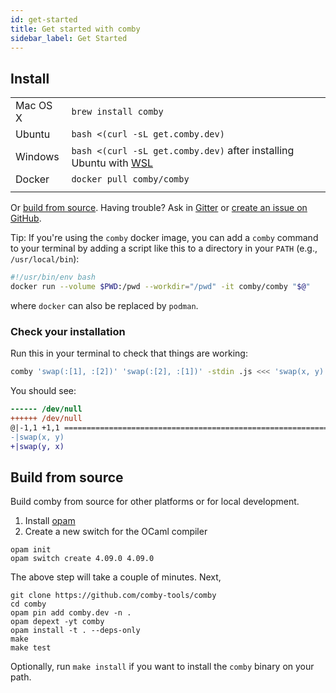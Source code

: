 ```yaml
---
id: get-started
title: Get started with comby
sidebar_label: Get Started
---
```


## Install

<style>
table thead {
 visibility: collapse;
}
table td {
    border: none;
}
table tr:nth-child(2n) {
  background-color: transparent;
}
</style>

|          |                                                                                             |
|----------|---------------------------------------------------------------------------------------------|
| Mac OS X | `brew install comby`                                                                        |
| Ubuntu   | `bash <(curl -sL get.comby.dev)`                                                            |
| Windows  | `bash <(curl -sL get.comby.dev)` after installing Ubuntu with [WSL](https://ubuntu.com/wsl) |
| Docker   | `docker pull comby/comby`                                                                   |
|          |                                                                                             |

Or [build from source](#build-from-source). Having trouble? Ask in [Gitter](https://gitter.im/comby-tools/community) or [create an issue on GitHub](https://github.com/comby-tools/comby/issues/new/choose).

Tip: If you're using the `comby` docker image, you can add a `comby` command to your terminal by adding a script like this to a directory in your `PATH` (e.g., `/usr/local/bin`):
```bash
#!/usr/bin/env bash
docker run --volume $PWD:/pwd --workdir="/pwd" -it comby/comby "$@"
```
where `docker` can also be replaced by `podman`.
### Check your installation

Run this in your terminal to check that things are working:

```bash
comby 'swap(:[1], :[2])' 'swap(:[2], :[1])' -stdin .js <<< 'swap(x, y)'
```

You should see:

```diff
------ /dev/null
++++++ /dev/null
@|-1,1 +1,1 ============================================================
-|swap(x, y)
+|swap(y, x)
```

## Build from source

Build comby from source for other platforms or for local development.

1. Install [opam](https://opam.ocaml.org/doc/Install.html)
1. Create a new switch for the OCaml compiler

```plaintext
opam init
opam switch create 4.09.0 4.09.0
```

The above step will take a couple of minutes. Next,

```plaintext
git clone https://github.com/comby-tools/comby
cd comby
opam pin add comby.dev -n .
opam depext -yt comby
opam install -t . --deps-only
make
make test
```

Optionally, run `make install` if you want to install the `comby` binary on your path.
